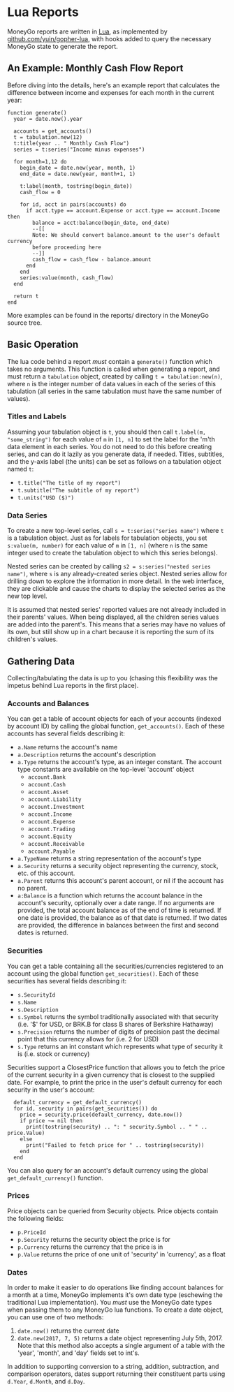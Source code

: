 # Lua Reports

MoneyGo reports are written in [Lua](https://lua.org), as implemented by
[github.com/yuin/gopher-lua](https://github.com/yuin/gopher-lua), with hooks
added to query the necessary MoneyGo state to generate the report.

## An Example: Monthly Cash Flow Report

Before diving into the details, here's an example report that calculates the
difference between income and expenses for each month in the current year:

```
function generate()
  year = date.now().year

  accounts = get_accounts()
  t = tabulation.new(12)
  t:title(year .. " Monthly Cash Flow")
  series = t:series("Income minus expenses")

  for month=1,12 do
    begin_date = date.new(year, month, 1)
    end_date = date.new(year, month+1, 1)

    t:label(month, tostring(begin_date))
    cash_flow = 0

    for id, acct in pairs(accounts) do
      if acct.type == account.Expense or acct.type == account.Income then
        balance = acct:balance(begin_date, end_date)
        --[[
        Note: We should convert balance.amount to the user's default currency
        before proceeding here
        --]]
        cash_flow = cash_flow - balance.amount
      end
    end
    series:value(month, cash_flow)
  end

  return t
end
```

More examples can be found in the reports/ directory in the MoneyGo source tree.

## Basic Operation

The lua code behind a report *must* contain a `generate()` function which takes
no arguments. This function is called when generating a report, and must return
a `tabulation` object, created by calling `t = tabulation:new(n)`, where `n` is
the integer number of data values in each of the series of this tabulation (all
series in the same tabulation must have the same number of values).

### Titles and Labels

Assuming your tabulation object is `t`, you should then call `t.label(m,
"some_string")` for each value of `m` in `[1, n]` to set the label for the 'm'th
data element in each series. You do not need to do this before creating series,
and can do it lazily as you generate data, if needed. Titles, subtitles, and the
y-axis label (the units) can be set as follows on a tabulation object named `t`:

* `t.title("The title of my report")`
* `t.subtitle("The subtitle of my report")`
* `t.units("USD ($)")`

### Data Series

To create a new top-level series, call `s = t:series("series name")` where `t`
is a tabulation object. Just as for labels for tabulation objects, you set
`s:value(m, number)` for each value of `m` in `[1, n]` (where `n` is the same
integer used to create the tabulation object to which this series belongs).

Nested series can be created by calling `s2 = s:series("nested series name")`,
where `s` is any already-created series object. Nested series allow for drilling
down to explore the information in more detail. In the web interface, they are
clickable and cause the charts to display the selected series as the new top
level.

It is assumed that nested series' reported values are not already included in
their parents' values. When being displayed, all the children series values are
added into the parent's. This means that a series may have no values of its own,
but still show up in a chart because it is reporting the sum of its children's
values.

## Gathering Data

Collecting/tabulating the data is up to you (chasing this flexibility was the
impetus behind Lua reports in the first place).

### Accounts and Balances

You can get a table of account objects for each of your accounts (indexed by
account ID) by calling the global function, `get_accounts()`. Each of these
accounts has several fields describing it:

* `a.Name` returns the account's name
* `a.Description` returns the account's description
* `a.Type` returns the account's type, as an integer constant. The account type
  constants are available on the top-level 'account' object
   * `account.Bank`
   * `account.Cash`
   * `account.Asset`
   * `account.Liability`
   * `account.Investment`
   * `account.Income`
   * `account.Expense`
   * `account.Trading`
   * `account.Equity`
   * `account.Receivable`
   * `account.Payable`
* `a.TypeName` returns a string representation of the account's type
* `a.Security` returns a security object representing the currency, stock, etc.
  of this account.
* `a.Parent` returns this account's parent account, or nil if the account has no
  parent.
* `a:Balance` is a function which returns the account balance in the account's
  security, optionally over a date range. If no arguments are provided, the
  total account balance as of the end of time is returned. If one date is
  provided, the balance as of that date is returned. If two dates are provided,
  the difference in balances between the first and second dates is returned.

### Securities

You can get a table containing all the securities/currencies registered to an
account using the global function `get_securities()`. Each of these securities
has several fields describing it:

* `s.SecurityId`
* `s.Name`
* `s.Description`
* `s.Symbol` returns the symbol traditionally associated with that security
  (i.e. '$' for USD, or BRK.B for class B shares of Berkshire Hathaway)
* `s.Precision` returns the number of digits of precision past the decimal point
  that this currency allows for (i.e. 2 for USD)
* `s.Type` returns an int constant which represents what type of security it is
  (i.e. stock or currency)

Securities support a ClosestPrice function that allows you to fetch the price of
the current security in a given currency that is closest to the supplied date.
For example, to print the price in the user's default currency for each security
in the user's account:

```
  default_currency = get_default_currency()
  for id, security in pairs(get_securities()) do
    price = security.price(default_currency, date.now())
    if price ~= nil then
      print(tostring(security) .. ": " security.Symbol .. " " .. price.Value)
    else
      print("Failed to fetch price for " .. tostring(security))
    end
  end
```

You can also query for an account's default currency using the global
`get_default_currency()` function.

### Prices

Price objects can be queried from Security objects. Price objects contain the
following fields:

* `p.PriceId`
* `p.Security` returns the security object the price is for
* `p.Currency` returns the currency that the price is in
* `p.Value` returns the price of one unit of 'security' in 'currency', as a
  float

### Dates

In order to make it easier to do operations like finding account balances for a
month at a time, MoneyGo implements it's own date type (eschewing the
traditional Lua implementation). You *must* use the MoneyGo date types when
passing them to any MoneyGo lua functions. To create a date object, you can use
one of two methods:

1. `date.now()` returns the current date
2. `date.new(2017, 7, 5)` returns a date object representing July 5th, 2017.
   Note that this method also accepts a single argument of a table with the
   'year', 'month', and 'day' fields set to int's.

In addition to supporting conversion to a string, addition, subtraction, and
comparison operators, dates support returning their constituent parts using
`d.Year`, `d.Month`, and `d.Day`.
